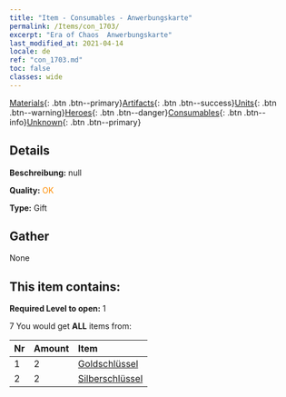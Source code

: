 ```yaml
---
title: "Item - Consumables - Anwerbungskarte"
permalink: /Items/con_1703/
excerpt: "Era of Chaos  Anwerbungskarte"
last_modified_at: 2021-04-14
locale: de
ref: "con_1703.md"
toc: false
classes: wide
---
```

 [Materials](/de/Items/){: .btn .btn--primary}[Artifacts](/de/Items/Artifacts/){: .btn .btn--success}[Units](/de/Items/Units/){: .btn .btn--warning}[Heroes](/de/Items/Heroes/){: .btn .btn--danger}[Consumables](/de/Items/Consumables/){: .btn .btn--info}[Unknown](/de/Items/Unknown/){: .btn .btn--primary}

## Details
 **Beschreibung:** null

 **Quality:** <span style="color: #FF8C00">OK</span>

 **Type:** Gift

## Gather

  None

## This item contains:

 **Required Level to open:** 1

 7 You would get **ALL** items  from:

  | Nr | Amount |     Item    |
  |:---|:-------|:------------|
  | 1 | 2 | [Goldschlüssel](/de/Items/con_783/) | 
  | 2 | 2 | [Silberschlüssel](/de/Items/con_693/) | 
